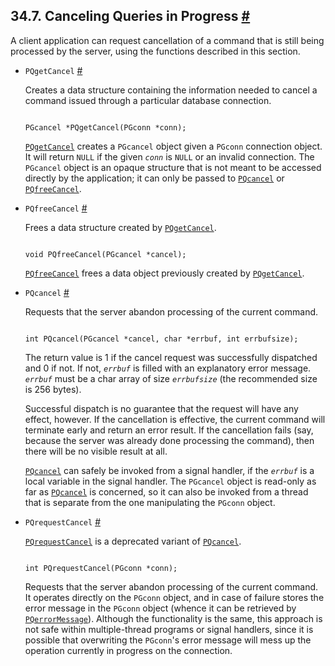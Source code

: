 ## 34.7. Canceling Queries in Progress [#](#LIBPQ-CANCEL)

A client application can request cancellation of a command that is still being processed by the server, using the functions described in this section.

* `PQgetCancel` [#](#LIBPQ-PQGETCANCEL)

    Creates a data structure containing the information needed to cancel a command issued through a particular database connection.

    ```

    PGcancel *PQgetCancel(PGconn *conn);
    ```

    [`PQgetCancel`](libpq-cancel#LIBPQ-PQGETCANCEL) creates a `PGcancel` object given a `PGconn` connection object. It will return `NULL` if the given *`conn`* is `NULL` or an invalid connection. The `PGcancel` object is an opaque structure that is not meant to be accessed directly by the application; it can only be passed to [`PQcancel`](libpq-cancel#LIBPQ-PQCANCEL) or [`PQfreeCancel`](libpq-cancel#LIBPQ-PQFREECANCEL).

* `PQfreeCancel` [#](#LIBPQ-PQFREECANCEL)

    Frees a data structure created by [`PQgetCancel`](libpq-cancel#LIBPQ-PQGETCANCEL).

    ```

    void PQfreeCancel(PGcancel *cancel);
    ```

    [`PQfreeCancel`](libpq-cancel#LIBPQ-PQFREECANCEL) frees a data object previously created by [`PQgetCancel`](libpq-cancel#LIBPQ-PQGETCANCEL).

* `PQcancel` [#](#LIBPQ-PQCANCEL)

    Requests that the server abandon processing of the current command.

    ```

    int PQcancel(PGcancel *cancel, char *errbuf, int errbufsize);
    ```

    The return value is 1 if the cancel request was successfully dispatched and 0 if not. If not, *`errbuf`* is filled with an explanatory error message. *`errbuf`* must be a char array of size *`errbufsize`* (the recommended size is 256 bytes).

    Successful dispatch is no guarantee that the request will have any effect, however. If the cancellation is effective, the current command will terminate early and return an error result. If the cancellation fails (say, because the server was already done processing the command), then there will be no visible result at all.

    [`PQcancel`](libpq-cancel#LIBPQ-PQCANCEL) can safely be invoked from a signal handler, if the *`errbuf`* is a local variable in the signal handler. The `PGcancel` object is read-only as far as [`PQcancel`](libpq-cancel#LIBPQ-PQCANCEL) is concerned, so it can also be invoked from a thread that is separate from the one manipulating the `PGconn` object.



* `PQrequestCancel` [#](#LIBPQ-PQREQUESTCANCEL)

    [`PQrequestCancel`](libpq-cancel#LIBPQ-PQREQUESTCANCEL) is a deprecated variant of [`PQcancel`](libpq-cancel#LIBPQ-PQCANCEL).

    ```

    int PQrequestCancel(PGconn *conn);
    ```

    Requests that the server abandon processing of the current command. It operates directly on the `PGconn` object, and in case of failure stores the error message in the `PGconn` object (whence it can be retrieved by [`PQerrorMessage`](libpq-status#LIBPQ-PQERRORMESSAGE)). Although the functionality is the same, this approach is not safe within multiple-thread programs or signal handlers, since it is possible that overwriting the `PGconn`'s error message will mess up the operation currently in progress on the connection.